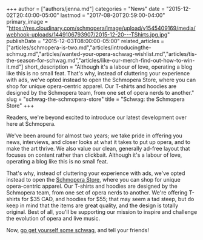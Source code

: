 +++
author = ["authors/jenna.md"]
categories = "News"
date = "2015-12-02T20:40:00-05:00"
lastmod = "2017-08-20T20:59:00-04:00"
primary_image = "https://res.cloudinary.com/schmopera/image/upload/v1545409169/media/webhook-uploads/1449106793907/2015-12-20---TShirts.jpg.jpg"
publishDate = "2015-12-03T08:00:00-05:00"
related_articles = ["articles/schmopera-is-two.md","articles/introducingthe-schmug.md","articles/wanted-your-opera-schwag-wishlist.md","articles/tis-the-season-for-schwag.md","articles/like-our-merch-find-out-how-to-win-it.md"]
short_description = "Although it&#039;s a labour of love, operating a blog like this is no small feat. That&#039;s why, instead of cluttering your experience with ads, we&#039;ve opted instead to open the Schmopera Store, where you can shop for unique opera-centric apparel. Our T-shirts and hoodies are designed by the Schmopera team, from one set of opera nerds to another."
slug = "schwag-the-schmopera-store"
title = "Schwag: the Schmopera Store"
+++

Readers, we're beyond excited to introduce our latest development over here at Schmopera.

We've been around for almost two years; we take pride in offering you news, interviews, and closer looks at what it takes to put up opera, and to make the art thrive. We also value our clean, generally ad-free layout that focuses on content rather than clickbait.  Although it's a labour of love, operating a blog like this is no small feat. 

That's why, instead of cluttering your experience with ads, we've opted instead to open the [Schmopera Store](https://www.facebook.com/pg/schmopera/shop/), where you can shop for unique opera-centric apparel. Our T-shirts and hoodies are designed by the Schmopera team, from one set of opera nerds to another. We're offering T-shirts for $35 CAD, and hoodies for $55; that may seem a tad steep, but do keep in mind that the items are great quality, and the design is totally original. Best of all, you'll be supporting our mission to inspire and challenge the evolution of opera and live music. 

Now, [go get yourself some schwag](https://www.facebook.com/pg/schmopera/shop/), and tell your friends!
